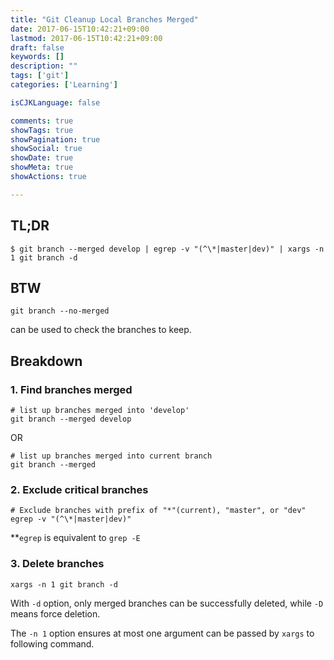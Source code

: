 ```yaml
---
title: "Git Cleanup Local Branches Merged"
date: 2017-06-15T10:42:21+09:00
lastmod: 2017-06-15T10:42:21+09:00
draft: false
keywords: []
description: ""
tags: ['git']
categories: ['Learning']

isCJKLanguage: false

comments: true
showTags: true
showPagination: true
showSocial: true
showDate: true
showMeta: true
showActions: true

---
```


## TL;DR

```
$ git branch --merged develop | egrep -v "(^\*|master|dev)" | xargs -n 1 git branch -d
```
## BTW

```
git branch --no-merged
```
can be used to check the branches to keep.

## Breakdown


### 1. Find branches merged

```
# list up branches merged into 'develop'
git branch --merged develop
```
OR
```
# list up branches merged into current branch
git branch --merged
```

### 2. Exclude critical branches

```
# Exclude branches with prefix of "*"(current), "master", or "dev"
egrep -v "(^\*|master|dev)"
```

**`egrep` is equivalent to `grep -E`

### 3. Delete branches

```
xargs -n 1 git branch -d
```
With `-d` option, only merged branches can be successfully deleted, while `-D` means force deletion.

The `-n 1` option ensures at most one argument can be passed by `xargs` to following command.

